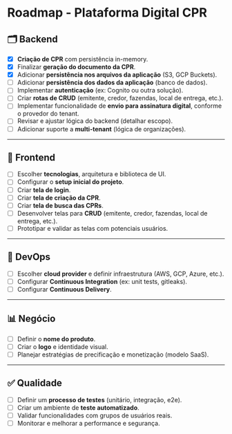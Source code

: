 # Roadmap - Plataforma Digital CPR

## 🗂️ Backend

- [x] **Criação de CPR** com persistência in-memory.
- [x] Finalizar **geração do documento da CPR**.
- [x] Adicionar **persistência nos arquivos da aplicação** (S3, GCP Buckets).
- [ ] Adicionar **persistência dos dados da aplicação** (banco de dados).
- [ ] Implementar **autenticação** (ex: Cognito ou outra solução).
- [ ] Criar **rotas de CRUD** (emitente, credor, fazendas, local de entrega, etc.).
- [ ] Implementar funcionalidade de **envio para assinatura digital**, conforme o provedor do tenant.
- [ ] Revisar e ajustar lógica do backend (detalhar escopo).
- [ ] Adicionar suporte a **multi-tenant** (lógica de organizações).

---

## 🎨 Frontend

- [ ] Escolher **tecnologias**, arquitetura e biblioteca de UI.
- [ ] Configurar o **setup inicial do projeto**.
- [ ] Criar **tela de login**.
- [ ] Criar **tela de criação da CPR**.
- [ ] Criar **tela de busca das CPRs**.
- [ ] Desenvolver telas para **CRUD** (emitente, credor, fazendas, local de entrega, etc.).
- [ ] Prototipar e validar as telas com potenciais usuários.

---

## 🚀 DevOps

- [ ] Escolher **cloud provider** e definir infraestrutura (AWS, GCP, Azure, etc.).
- [ ] Configurar **Continuous Integration** (ex: unit tests, gitleaks).
- [ ] Configurar **Continuous Delivery**.

---

## 📊 Negócio

- [ ] Definir o **nome do produto**.
- [ ] Criar o **logo** e identidade visual.
- [ ] Planejar estratégias de precificação e monetização (modelo SaaS).

---

## ✅ Qualidade

- [ ] Definir um **processo de testes** (unitário, integração, e2e).
- [ ] Criar um ambiente de **teste automatizado**.
- [ ] Validar funcionalidades com grupos de usuários reais.
- [ ] Monitorar e melhorar a performance e segurança.
